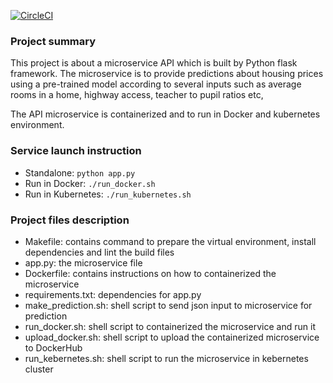 [![CircleCI](https://circleci.com/gh/plj611/c4/tree/master.svg?style=svg)](https://circleci.com/gh/plj611/c4/tree/master)

### Project summary

This project is about a microservice API which is built by Python flask framework. The microservice is to provide predictions about housing prices using a pre-trained model according to several inputs such as average rooms in a home, highway access, teacher to pupil ratios etc,

The API microservice is containerized and to run in Docker and kubernetes environment.

### Service launch instruction

- Standalone:  `python app.py`
- Run in Docker:  `./run_docker.sh`
- Run in Kubernetes:  `./run_kubernetes.sh`

### Project files description

- Makefile: contains command to prepare the virtual environment, install dependencies and lint the build files
- app.py: the microservice file
- Dockerfile: contains instructions on how to containerized the microservice
- requirements.txt: dependencies for app.py
- make_prediction.sh: shell script to send json input to microservice for prediction
- run_docker.sh: shell script to containerized the microservice and run it
- upload_docker.sh: shell script to upload the containerized microservice to DockerHub
- run_kebernetes.sh: shell script to run the microservice in kebernetes cluster